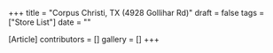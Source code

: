 +++
title = "Corpus Christi, TX (4928 Gollihar Rd)"
draft = false
tags = ["Store List"]
date = ""

[Article]
contributors = []
gallery = []
+++